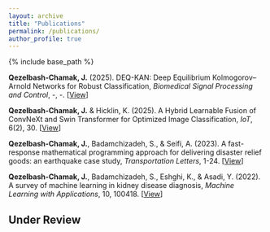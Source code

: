 ```yaml
---
layout: archive
title: "Publications"
permalink: /publications/
author_profile: true
---
```


{% include base_path %}

**Qezelbash-Chamak, J.** (2025). DEQ-KAN: Deep Equilibrium Kolmogorov–Arnold Networks for Robust Classification, *Biomedical Signal Processing and Control*, -, -. [[View](-)]

**Qezelbash-Chamak, J.** & Hicklin, K. (2025). A Hybrid Learnable Fusion of ConvNeXt and Swin Transformer for Optimized Image Classification, *IoT*, 6(2), 30. [[View](https://www.mdpi.com/2624-831X/6/2/30)]

**Qezelbash-Chamak, J.**, Badamchizadeh, S., & Seifi, A. (2023). A fast-response mathematical programming approach for delivering disaster relief goods: an earthquake case study, *Transportation Letters*, 1-24. [[View](https://www.tandfonline.com/doi/abs/10.1080/19427867.2023.2270238)]

**Qezelbash-Chamak, J.**, Badamchizadeh, S., Eshghi, K., & Asadi, Y. (2022). A survey of machine learning in kidney disease diagnosis, *Machine Learning with Applications*, 10, 100418. [[View](https://www.sciencedirect.com/science/article/pii/S2666827022000937)] 

Under Review
------
